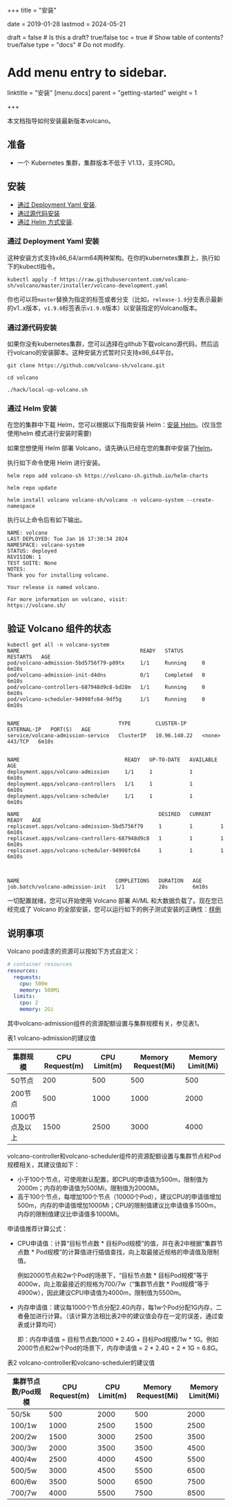 +++
title =  "安装"

date = 2019-01-28
lastmod = 2024-05-21

draft = false  # Is this a draft? true/false
toc = true  # Show table of contents? true/false
type = "docs"  # Do not modify.

# Add menu entry to sidebar.
linktitle = "安装"
[menu.docs]
  parent = "getting-started"
  weight = 1

+++

本文档指导如何安装最新版本volcano。

## 准备

- 一个 Kubernetes 集群，集群版本不低于 V1.13，支持CRD。



##  安装

- [通过 Deployment Yaml 安装](#通过-deployment-yaml-安装).
- [通过源代码安装](#通过源代码安装)
- [通过 Helm 方式安装](#通过-helm-安装).


### 通过 Deployment Yaml 安装

这种安装方式支持x86_64/arm64两种架构。在你的kubernetes集群上，执行如下的kubectl指令。

```shell
kubectl apply -f https://raw.githubusercontent.com/volcano-sh/volcano/master/installer/volcano-development.yaml
```

你也可以将`master`替换为指定的标签或者分支（比如，`release-1.9`分支表示最新的v1..x版本，`v1.9.0`标签表示`v1.9.0`版本）以安装指定的Volcano版本。

### 通过源代码安装

如果你没有kubernetes集群，您可以选择在github下载volcano源代码，然后运行volcano的安装脚本。这种安装方式暂时只支持x86_64平台。

```shell
git clone https://github.com/volcano-sh/volcano.git

cd volcano

./hack/local-up-volcano.sh
```


### 通过 Helm 安装

在您的集群中下载 Helm，您可以根据以下指南安装 Helm：[安装 Helm](https://helm.sh/docs/using_helm/#install-helm)。(仅当您使用helm 模式进行安装时需要)

如果您想使用 Helm 部署 Volcano，请先确认已经在您的集群中安装了[Helm](https://helm.sh/docs/intro/install)。


执行如下命令使用 Helm 进行安装。

```shell
helm repo add volcano-sh https://volcano-sh.github.io/helm-charts

helm repo update

helm install volcano volcano-sh/volcano -n volcano-system --create-namespace
```

执行以上命令后有如下输出。
```
NAME: volcano
LAST DEPLOYED: Tue Jan 16 17:30:34 2024
NAMESPACE: volcano-system
STATUS: deployed
REVISION: 1
TEST SUITE: None
NOTES:
Thank you for installing volcano.

Your release is named volcano.

For more information on volcano, visit:
https://volcano.sh/
```
 

## 验证 Volcano 组件的状态

```shell
kubectl get all -n volcano-system
NAME                                       READY   STATUS      RESTARTS   AGE
pod/volcano-admission-5bd5756f79-p89tx     1/1     Running     0          6m10s
pod/volcano-admission-init-d4dns           0/1     Completed   0          6m10s
pod/volcano-controllers-687948d9c8-bd28m   1/1     Running     0          6m10s
pod/volcano-scheduler-94998fc64-9df5g      1/1     Running     0          6m10s


NAME                                TYPE        CLUSTER-IP     EXTERNAL-IP   PORT(S)   AGE
service/volcano-admission-service   ClusterIP   10.96.140.22   <none>        443/TCP   6m10s


NAME                                  READY   UP-TO-DATE   AVAILABLE   AGE
deployment.apps/volcano-admission     1/1     1            1           6m10s
deployment.apps/volcano-controllers   1/1     1            1           6m10s
deployment.apps/volcano-scheduler     1/1     1            1           6m10s

NAME                                             DESIRED   CURRENT   READY   AGE
replicaset.apps/volcano-admission-5bd5756f79     1         1         1       6m10s
replicaset.apps/volcano-controllers-687948d9c8   1         1         1       6m10s
replicaset.apps/volcano-scheduler-94998fc64      1         1         1       6m10s



NAME                               COMPLETIONS   DURATION   AGE
job.batch/volcano-admission-init   1/1           28s        6m10s

```

一切配置就绪，您可以开始使用 Volcano 部署 AI/ML 和大数据负载了。现在您已经完成了 Volcano 的全部安装，您可以运行如下的例子测试安装的正确性：[样例](https://github.com/volcano-sh/volcano/tree/master/example)


## 说明事项

Volcano pod请求的资源可以按如下方式自定义：

```yaml
# container resources
resources:
  requests:
    cpu: 500m
    memory: 500Mi
  limits:
    cpu: 2
    memory: 2Gi
```

其中volcano-admission组件的资源配额设置与集群规模有关，参见表1。

表1 volcano-admission的建议值

| 集群规模       | CPU Request(m) | CPU Limit(m) | Memory Request(Mi) | Memory Limit(Mi) |
| -------------- | -------------- | ------------ | ------------------ | ---------------- |
| 50节点         | 200            | 500          | 500                | 500              |
| 200节点        | 500            | 1000         | 1000               | 2000             |
| 1000节点及以上 | 1500           | 2500         | 3000               | 4000             |

volcano-controller和volcano-scheduler组件的资源配额设置与集群节点和Pod规模相关，其建议值如下：

- 小于100个节点，可使用默认配置，即CPU的申请值为500m，限制值为2000m；内存的申请值为500Mi，限制值为2000Mi。
- 高于100个节点，每增加100个节点（10000个Pod），建议CPU的申请值增加500m，内存的申请值增加1000Mi；CPU的限制值建议比申请值多1500m，内存的限制值建议比申请值多1000Mi。

申请值推荐计算公式：

- CPU申请值：计算“目标节点数 * 目标Pod规模”的值，并在表2中根据“集群节点数 * Pod规模”的计算值进行插值查找，向上取最接近规格的申请值及限制值。

  例如2000节点和2w个Pod的场景下，“目标节点数 * 目标Pod规模”等于4000w，向上取最接近的规格为700/7w（“集群节点数 * Pod规模”等于4900w），因此建议CPU申请值为4000m，限制值为5500m。

- 内存申请值：建议每1000个节点分配2.4G内存，每1w个Pod分配1G内存，二者叠加进行计算。（该计算方法相比表2中的建议值会存在一定的误差，通过查表或计算均可）

  即：内存申请值 = 目标节点数/1000 * 2.4G + 目标Pod规模/1w * 1G。例如2000节点和2w个Pod的场景下，内存申请值 = 2 * 2.4G + 2 * 1G = 6.8G。

表2 volcano-controller和volcano-scheduler的建议值

| 集群节点数/Pod规模 | CPU Request(m) | CPU Limit(m) | Memory Request(Mi) | Memory Limit(Mi) |
| ------------------ | -------------- | ------------ | ------------------ | ---------------- |
| 50/5k              | 500            | 2000         | 500                | 2000             |
| 100/1w             | 1000           | 2500         | 1500               | 2500             |
| 200/2w             | 1500           | 3000         | 2500               | 3500             |
| 300/3w             | 2000           | 3500         | 3500               | 4500             |
| 400/4w             | 2500           | 4000         | 4500               | 5500             |
| 500/5w             | 3000           | 4500         | 5500               | 6500             |
| 600/6w             | 3500           | 5000         | 6500               | 7500             |
| 700/7w             | 4000           | 5500         | 7500               | 8500             |

